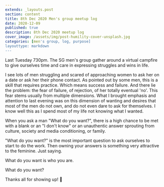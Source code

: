 ```yaml
---
extends: _layouts.post
section: content
title: 8th Dec 2020 Men's group meetup log
date: 2020-12-09
published: true
description: 8th Dec 2020 meetup log
cover_image: /assets/img/post-humility-cover-unsplash.jpg
categories: [men's group, log, purpose]
layouttype: markdown
---
```


Last Tuesday 730pm. The SG men's group gather around a virtual campfire to give ourselves time and care in expressing struggles and wins in life.

I see lots of men struggling and scared of approaching women to ask her on a date or ask her their phone contact. As pointed out by some men, this is a skill that requires practice. Which means success and failure. And there lie the problem: the fear of failure, of rejection, of her totally eventual 'no'. This fear stems usually from multiple dimensions. What I brought emphasis and attention to last evening was on this dimension of wanting and desires that most of the men do not own, and do not even dare to ask for themselves. I know well this as I spend most of my life not knowing what I wanted.

When you ask a man "What do you want?", there is a high chance to be met with a blank or an "I don't know" or an unauthentic answer sprouting from culture, society and media conditioning, or family.

"What do you want?" is the most important question to ask ourselves to start to do the work. Then owning your answers is something very attractive to the feminine. Just saying.

What do you want is who you are.

What do you want?

Thanks all for showing up! 👊
